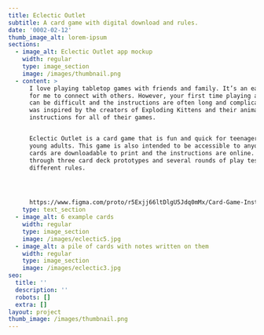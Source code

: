 ```yaml
---
title: Eclectic Outlet
subtitle: A card game with digital download and rules.
date: '0002-02-12'
thumb_image_alt: lorem-ipsum
sections:
  - image_alt: Eclectic Outlet app mockup
    width: regular
    type: image_section
    image: /images/thumbnail.png
  - content: >
      I love playing tabletop games with friends and family. It’s an easy way
      for me to connect with others. However, your first time playing a new game
      can be difficult and the instructions are often long and complicated. I
      was inspired by the creators of Exploding Kittens and their animated
      instructions for all of their games.


      Eclectic Outlet is a card game that is fun and quick for teenagers and
      young adults. This game is also intended to be accessible to anyone as the
      cards are downloadable to print and the instructions are online. I went
      through three card deck prototypes and several rounds of play testing with
      different rules.




      https://www.figma.com/proto/r5Exjj66ltDlgU5Jdq0mMx/Card-Game-Instructions?node-id=37%3A57\&scaling=min-zoom
    type: text_section
  - image_alt: 6 example cards
    width: regular
    type: image_section
    image: /images/eclectic5.jpg
  - image_alt: a pile of cards with notes written on them
    width: regular
    type: image_section
    image: /images/eclectic3.jpg
seo:
  title: ''
  description: ''
  robots: []
  extra: []
layout: project
thumb_image: /images/thumbnail.png
---
```

